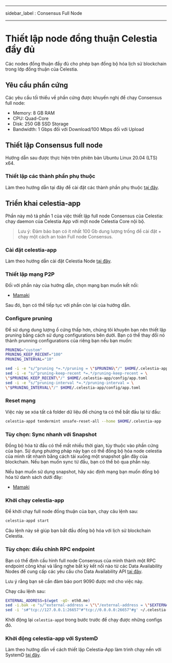 - - -
sidebar_label : Consensus Full Node
- - -

# Thiết lập node đồng thuận Celestia đầy đủ
<!-- markdownlint-disable MD013 -->

Các nodes đồng thuận đầy đủ cho phép bạn đồng bộ hóa lịch sử blockchain trong lớp đồng thuận của Celestia.

## Yêu cầu phần cứng

Các yêu cầu tối thiểu về phần cứng được khuyến nghị để chạy Consensus full node:

* Memory: 8 GB RAM
* CPU: Quad-Core
* Disk: 250 GB SSD Storage
* Bandwidth: 1 Gbps đối với Download/100 Mbps đối với Upload

## Thiết lập Consensus full node

Hướng dẫn sau được thực hiện trên phiên bản Ubuntu Linux 20.04 (LTS) x64.

### Thiết lập các thành phần phụ thuộc

Làm theo hướng dẫn tại đây để cài đặt các thành phần phụ thuộc [tại đây](../developers/environment.md).

## Triển khai celestia-app

Phần này mô tả phần 1 của việc thiết lập full node Consensus của Celestia: chạy daemon của Celestia App với một node Celestia Core nội bộ.

> Lưu ý: Đảm bảo bạn có ít nhất 100 Gb dung lượng trống để cài đặt + chạy một cách an toàn Full node Consensus.

### Cài đặt celestia-app

Làm theo hướng dẫn cài đặt Celestia Node [tại đây](../developers/celestia-app.md).

### Thiết lập mạng P2P

Đối với phần này của hướng dẫn, chọn mạng bạn muốn kết nối:

* [Mamaki](./mamaki-testnet.md#setup-p2p-network)

Sau đó, bạn có thể tiếp tục với phần còn lại của hướng dẫn.

### Configure pruning

Để sử dụng dung lượng ổ cứng thấp hơn, chúng tôi khuyên bạn nên thiết lập pruning bằng cách sử dụng configurations bên dưới. Bạn có thể thay đổi nó thành prunning configurations của riêng bạn nếu bạn muốn:

```sh
PRUNING="custom"
PRUNING_KEEP_RECENT="100"
PRUNING_INTERVAL="10"

sed -i -e "s/^pruning *=.*/pruning = \"$PRUNING\"/" $HOME/.celestia-app/config/app.toml
sed -i -e "s/^pruning-keep-recent *=.*/pruning-keep-recent = \
\"$PRUNING_KEEP_RECENT\"/" $HOME/.celestia-app/config/app.toml
sed -i -e "s/^pruning-interval *=.*/pruning-interval = \
\"$PRUNING_INTERVAL\"/" $HOME/.celestia-app/config/app.toml
```

### Reset mạng

Việc này se xóa tất cả folder dữ liệu để chúng ta có thể bắt đầu lại từ đầu:

```sh
celestia-appd tendermint unsafe-reset-all --home $HOME/.celestia-app
```

### Tùy chọn: Sync nhanh với Snapshot

Đồng bộ hóa từ đầu có thể mất nhiều thời gian, tùy thuộc vào phần cứng của bạn. Sử dụng phương pháp này bạn có thể đồng bộ hóa node celestia của mình rất nhanh bằng cách tải xuống một snapshot gần đây của blockchain. Nếu bạn muốn sync từ đầu, bạn có thể bỏ qua phần này.

Nếu bạn muốn sử dụng snapshot, hãy xác định mạng bạn muốn đồng bộ hóa từ danh sách dưới đây:

* [Mamaki](./mamaki-testnet.md#quick-sync-with-snapshot)

### Khởi chạy celestia-app

Để khởi chạy full node đồng thuận của bạn, chạy câu lệnh sau:

```sh
celestia-appd start
```

Câu lệnh này sẽ giúp bạn bắt đầu đồng bộ hóa với lịch sử blockchain Celestia.

### Tùy chọn: điều chỉnh RPC endpoint

Bạn có thể định cấu hình full node Consensus của mình thành một RPC endpoint công khai và lắng nghe bất kỳ kết nối nào từ các Data Availability Nodes để cung cấp các yêu cầu cho Data Availability API [tại đây](../developers/node-tutorial.md).

Lưu ý rằng bạn sẽ cần đảm bảo port 9090 được mở cho việc này.

Chạy câu lệnh sau:

```sh
EXTERNAL_ADDRESS=$(wget -qO- eth0.me)
sed -i.bak -e "s/^external-address = \"\"/external-address = \"$EXTERNAL_ADDRESS:26656\"/" $HOME/.celestia-app/config/config.toml
sed -i 's#"tcp://127.0.0.1:26657"#"tcp://0.0.0.0:26657"#g' ~/.celestia-app/config/config.toml
```

Khởi động lại `celestia-appd` trong bước trước để chạy được những configs đó.

### Khởi động celestia-app với SystemD

Làm theo hướng dẫn về cách thiết lập Celestia-App làm trình chạy nền với SystemD [tại đây](./systemd.md#start-the-celestia-app-with-systemd).

